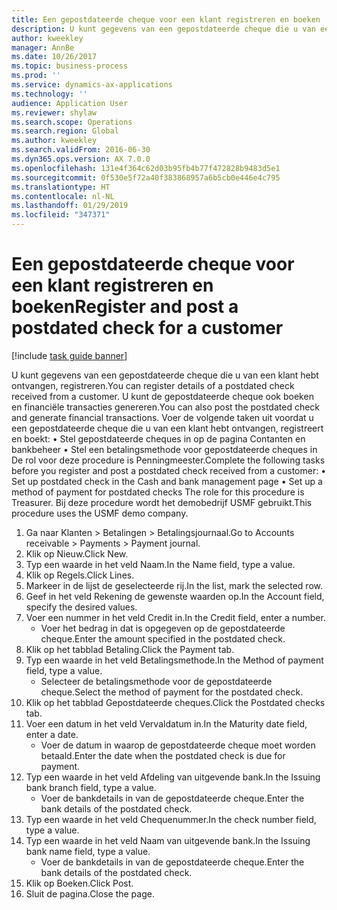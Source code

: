 ```yaml
---
title: Een gepostdateerde cheque voor een klant registreren en boeken
description: U kunt gegevens van een gepostdateerde cheque die u van een klant hebt ontvangen, registreren.
author: kweekley
manager: AnnBe
ms.date: 10/26/2017
ms.topic: business-process
ms.prod: ''
ms.service: dynamics-ax-applications
ms.technology: ''
audience: Application User
ms.reviewer: shylaw
ms.search.scope: Operations
ms.search.region: Global
ms.author: kweekley
ms.search.validFrom: 2016-06-30
ms.dyn365.ops.version: AX 7.0.0
ms.openlocfilehash: 131e4f364c62d03b95fb4b77f472828b9483d5e1
ms.sourcegitcommit: 0f530e5f72a40f383868957a6b5cb0e446e4c795
ms.translationtype: HT
ms.contentlocale: nl-NL
ms.lasthandoff: 01/29/2019
ms.locfileid: "347371"
---
```

# <a name="register-and-post-a-postdated-check-for-a-customer"></a><span data-ttu-id="8a54f-103">Een gepostdateerde cheque voor een klant registreren en boeken</span><span class="sxs-lookup"><span data-stu-id="8a54f-103">Register and post a postdated check for a customer</span></span>

[!include [task guide banner](../../includes/task-guide-banner.md)]

<span data-ttu-id="8a54f-104">U kunt gegevens van een gepostdateerde cheque die u van een klant hebt ontvangen, registreren.</span><span class="sxs-lookup"><span data-stu-id="8a54f-104">You can register details of a postdated check received from a customer.</span></span> <span data-ttu-id="8a54f-105">U kunt de gepostdateerde cheque ook boeken en financiële transacties genereren.</span><span class="sxs-lookup"><span data-stu-id="8a54f-105">You can also post the postdated check and generate financial transactions.</span></span>   <span data-ttu-id="8a54f-106">Voer de volgende taken uit voordat u een gepostdateerde cheque die u van een klant hebt ontvangen, registreert en boekt:   • Stel gepostdateerde cheques in op de pagina Contanten en bankbeheer • Stel een betalingsmethode voor gepostdateerde cheques in   De rol voor deze procedure is Penningmeester.</span><span class="sxs-lookup"><span data-stu-id="8a54f-106">Complete the following tasks before you register and post a postdated check received from a customer:   • Set up postdated check in the Cash and bank management page • Set up a method of payment for postdated checks   The role for this procedure is Treasurer.</span></span> <span data-ttu-id="8a54f-107">Bij deze procedure wordt het demobedrijf USMF gebruikt.</span><span class="sxs-lookup"><span data-stu-id="8a54f-107">This procedure uses the USMF demo company.</span></span>

1. <span data-ttu-id="8a54f-108">Ga naar Klanten > Betalingen > Betalingsjournaal.</span><span class="sxs-lookup"><span data-stu-id="8a54f-108">Go to Accounts receivable > Payments > Payment journal.</span></span>
2. <span data-ttu-id="8a54f-109">Klik op Nieuw.</span><span class="sxs-lookup"><span data-stu-id="8a54f-109">Click New.</span></span>
3. <span data-ttu-id="8a54f-110">Typ een waarde in het veld Naam.</span><span class="sxs-lookup"><span data-stu-id="8a54f-110">In the Name field, type a value.</span></span>
4. <span data-ttu-id="8a54f-111">Klik op Regels.</span><span class="sxs-lookup"><span data-stu-id="8a54f-111">Click Lines.</span></span>
5. <span data-ttu-id="8a54f-112">Markeer in de lijst de geselecteerde rij.</span><span class="sxs-lookup"><span data-stu-id="8a54f-112">In the list, mark the selected row.</span></span>
6. <span data-ttu-id="8a54f-113">Geef in het veld Rekening de gewenste waarden op.</span><span class="sxs-lookup"><span data-stu-id="8a54f-113">In the Account field, specify the desired values.</span></span>
7. <span data-ttu-id="8a54f-114">Voer een nummer in het veld Credit in.</span><span class="sxs-lookup"><span data-stu-id="8a54f-114">In the Credit field, enter a number.</span></span>
    * <span data-ttu-id="8a54f-115">Voer het bedrag in dat is opgegeven op de gepostdateerde cheque.</span><span class="sxs-lookup"><span data-stu-id="8a54f-115">Enter the amount specified in the postdated check.</span></span>  
8. <span data-ttu-id="8a54f-116">Klik op het tabblad Betaling.</span><span class="sxs-lookup"><span data-stu-id="8a54f-116">Click the Payment tab.</span></span>
9. <span data-ttu-id="8a54f-117">Typ een waarde in het veld Betalingsmethode.</span><span class="sxs-lookup"><span data-stu-id="8a54f-117">In the Method of payment field, type a value.</span></span>
    * <span data-ttu-id="8a54f-118">Selecteer de betalingsmethode voor de gepostdateerde cheque.</span><span class="sxs-lookup"><span data-stu-id="8a54f-118">Select the method of payment for the postdated check.</span></span>  
10. <span data-ttu-id="8a54f-119">Klik op het tabblad Gepostdateerde cheques.</span><span class="sxs-lookup"><span data-stu-id="8a54f-119">Click the Postdated checks tab.</span></span>
11. <span data-ttu-id="8a54f-120">Voer een datum in het veld Vervaldatum in.</span><span class="sxs-lookup"><span data-stu-id="8a54f-120">In the Maturity date field, enter a date.</span></span>
    * <span data-ttu-id="8a54f-121">Voer de datum in waarop de gepostdateerde cheque moet worden betaald.</span><span class="sxs-lookup"><span data-stu-id="8a54f-121">Enter the date when the postdated check is due for payment.</span></span>  
12. <span data-ttu-id="8a54f-122">Typ een waarde in het veld Afdeling van uitgevende bank.</span><span class="sxs-lookup"><span data-stu-id="8a54f-122">In the Issuing bank branch field, type a value.</span></span>
    * <span data-ttu-id="8a54f-123">Voer de bankdetails in van de gepostdateerde cheque.</span><span class="sxs-lookup"><span data-stu-id="8a54f-123">Enter the bank details of the postdated check.</span></span>  
13. <span data-ttu-id="8a54f-124">Typ een waarde in het veld Chequenummer.</span><span class="sxs-lookup"><span data-stu-id="8a54f-124">In the check number field, type a value.</span></span>
14. <span data-ttu-id="8a54f-125">Typ een waarde in het veld Naam van uitgevende bank.</span><span class="sxs-lookup"><span data-stu-id="8a54f-125">In the Issuing bank name field, type a value.</span></span>
    * <span data-ttu-id="8a54f-126">Voer de bankdetails in van de gepostdateerde cheque.</span><span class="sxs-lookup"><span data-stu-id="8a54f-126">Enter the bank details of the postdated check.</span></span>  
15. <span data-ttu-id="8a54f-127">Klik op Boeken.</span><span class="sxs-lookup"><span data-stu-id="8a54f-127">Click Post.</span></span>
16. <span data-ttu-id="8a54f-128">Sluit de pagina.</span><span class="sxs-lookup"><span data-stu-id="8a54f-128">Close the page.</span></span>

